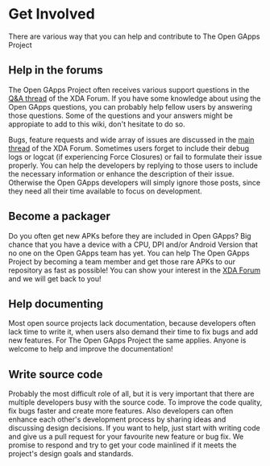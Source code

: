 # Get Involved

There are various way that you can help and contribute to The Open GApps Project

## Help in the forums
The Open GApps Project often receives various support questions in the [Q&A thread](forum.xda-developers.com/android/help/Open-GApps-QA-t3124506) of the XDA Forum. If you have some knowledge about using the Open GApps questions, you can probably help fellow users by answering those questions. Some of the questions and your answers might be appropiate to add to this wiki, don't hesitate to do so.

Bugs, feature requests and wide array of issues are discussed in the [main thread](http://forum.xda-developers.com/android/software/Open-GApps-t3098071) of the XDA Forum. Sometimes users forget to include their debug logs or logcat (if experiencing Force Closures) or fail to formulate their issue properly. You can help the developers by replying to those users to include the necessary information or enhance the description of their issue. Otherwise the Open GApps developers will simply ignore those posts, since they need all their time available to focus on development.

## Become a packager
Do you often get new APKs before they are included in Open GApps? Big chance that you have a device with a CPU, DPI and/or Android Version that no one on the Open GApps team has yet. You can help The Open GApps Project by becoming a team member and get those rare APKs to our repository as fast as possible! You can show your interest in the [XDA Forum](http://forum.xda-developers.com/android/software/Open-GApps-t3098071) and we will get back to you!

## Help documenting
Most open source projects lack documentation, because developers often lack time to write it, when users also demand their time to fix bugs and add new features. For The Open GApps Project the same applies. Anyone is welcome to help and improve the documentation!

## Write source code
Probably the most difficult role of all, but it is very important that there are multiple developers busy with the source code. To improve the code quality, fix bugs faster and create more features. Also developers can often enhance each other's development process by sharing ideas and discussing design decisions. If you want to help, just start with writing code and give us a pull request for your favourite new feature or bug fix. We promise to respond and try to get your code mainlined if it meets the project's design goals and standards.